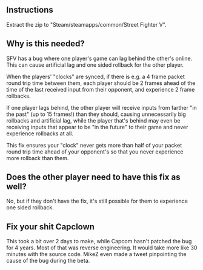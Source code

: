 ## Instructions
Extract the zip to "Steam/steamapps/common/Street Fighter V".

## Why is this needed?
SFV has a bug where one player's game can lag behind the other's online.
This can cause artificial lag and one sided rollback for the other player.

When the players' "clocks" are synced, if there is e.g. a 4 frame packet round
trip time between them, each player should be 2 frames ahead of the time of the
last received input from their opponent, and experience 2 frame rollbacks.

If one player lags behind, the other player will receive inputs from farther "in
the past" (up to 15 frames!) than they should, causing unnecessarily big
rollbacks and artificial lag, while the player that's behind may even be
receiving inputs that appear to be "in the future" to their game and never
experience rollbacks at all.

This fix ensures your "clock" never gets more than half of your packet round trip
time ahead of your opponent's so that you never experience more rollback than
them.

## Does the other player need to have this fix as well?
No, but if they don't have the fix, it's still possible for them to experience
one sided rollback.

## Fix your shit Capclown
This took a bit over 2 days to make, while Capcom hasn't patched the bug for
4 years. Most of that was reverse engineering. It would take more like 30 minutes
with the source code. MikeZ even made a tweet pinpointing the cause of the bug
during the beta.
